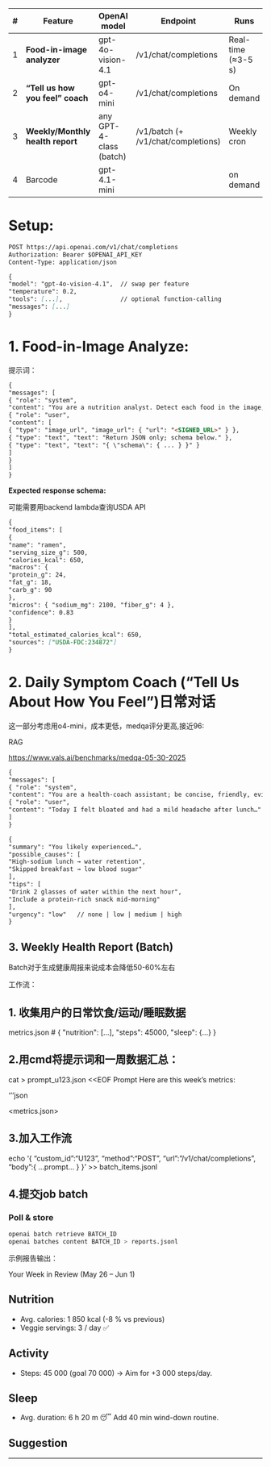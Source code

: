 | **#** | **Feature** | **OpenAI model** | **Endpoint** | **Runs** | **Output format** |
| --- | --- | --- | --- | --- | --- |
| 1 | **Food-in-image analyzer** | gpt-4o-vision-4.1 | /v1/chat/completions | Real-time (≈3-5 s) | JSON (nutrition block) |
| 2 | **“Tell us how you feel” coach** | gpt-o4-mini | /v1/chat/completions | On demand | Markdown / plain text or JSON |
| 3 | **Weekly/Monthly health report** | any GPT-4-class (batch) | /v1/batch (+ /v1/chat/completions) | Weekly cron | PDF / Markdown (embedded JSON) |
| 4 | Barcode | gpt-4.1-mini |  | on demand |plain text+graph  |

# **Setup:**

```markdown
POST https://api.openai.com/v1/chat/completions
Authorization: Bearer $OPENAI_API_KEY
Content-Type: application/json
```

```markdown
{
"model": "gpt-4o-vision-4.1",  // swap per feature
"temperature": 0.2,
"tools": [...],                // optional function-calling
"messages": [...]
}
```

# **1. Food-in-Image Analyze:**

提示词：

```markdown
{
"messages": [
{ "role": "system",
"content": "You are a nutrition analyst. Detect each food in the image, look up USDA calories, and return strict JSON." },    //replace with actual prompt
{ "role": "user",
"content": [
{ "type": "image_url", "image_url": { "url": "<SIGNED_URL>" } },
{ "type": "text", "text": "Return JSON only; schema below." },
{ "type": "text", "text": "{ \"schema\": { ... } }" }
]
}
]
}
```

**Expected response schema:**

可能需要用backend lambda查询USDA API

```markdown
{
"food_items": [
{
"name": "ramen",
"serving_size_g": 500,
"calories_kcal": 650,
"macros": {
"protein_g": 24,
"fat_g": 18,
"carb_g": 90
},
"micros": { "sodium_mg": 2100, "fiber_g": 4 },
"confidence": 0.83
}
],
"total_estimated_calories_kcal": 650,
"sources": ["USDA-FDC:234872"]
}
```

# **2. Daily Symptom Coach (“Tell Us About How You Feel”)日常对话**

这一部分考虑用o4-mini，成本更低，medqa评分更高,接近96:

RAG

https://www.vals.ai/benchmarks/medqa-05-30-2025

```markdown
{
"messages": [
{ "role": "system",
"content": "You are a health-coach assistant; be concise, friendly, evidence-based." },
{ "role": "user",
"content": "Today I felt bloated and had a mild headache after lunch…" }
]
}
```

```markdown
{
"summary": "You likely experienced…",
"possible_causes": [
"High-sodium lunch → water retention",
"Skipped breakfast → low blood sugar"
],
"tips": [
"Drink 2 glasses of water within the next hour",
"Include a protein-rich snack mid-morning"
],
"urgency": "low"   // none | low | medium | high
}
```

## **3. Weekly Health Report (Batch)**

Batch对于生成健康周报来说成本会降低50-60%左右

工作流：

## 1. 收集用户的日常饮食/运动/睡眠数据

metrics.json  # { "nutrition": [...], "steps": 45000, "sleep": {...} }

## 2.用cmd将提示词和一周数据汇总：

cat > prompt_u123.json <<EOF
Prompt
Here are this week’s metrics:

‘’’json

<metrics.json>

## 3.加入工作流

echo ‘{ “custom_id”:“U123”, “method”:“POST”, “url”:”/v1/chat/completions”, “body”:{ …prompt… } }’ >> batch_items.jsonl

## 4.提交job batch

### Poll & store

```bash
openai batch retrieve BATCH_ID
openai batches content BATCH_ID > reports.jsonl
```

示例报告输出：

Your Week in Review (May 26 – Jun 1)

## Nutrition

- Avg. calories: 1 850 kcal (-8 % vs previous)
- Veggie servings: 3 / day ✅

## Activity

- Steps: 45 000 (goal 70 000) → Aim for +3 000 steps/day.

## Sleep

- Avg. duration: 6 h 20 m 😴 Add 40 min wind-down routine.

## Suggestion

 

---